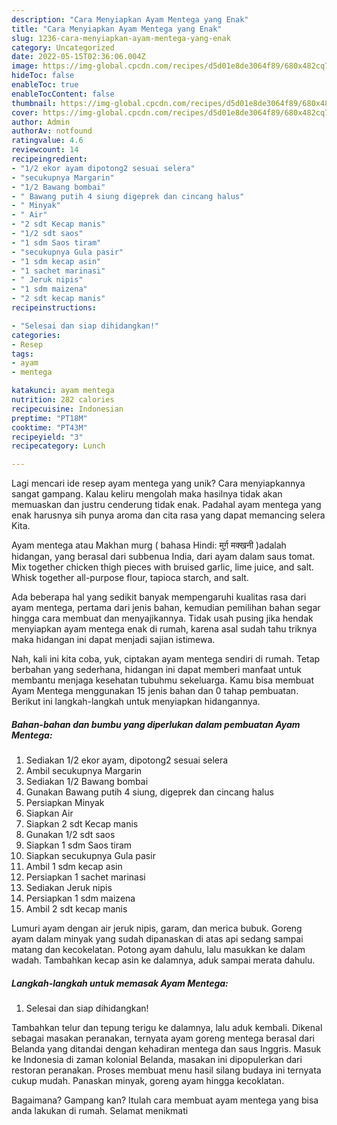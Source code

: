 ```yaml
---
description: "Cara Menyiapkan Ayam Mentega yang Enak"
title: "Cara Menyiapkan Ayam Mentega yang Enak"
slug: 1236-cara-menyiapkan-ayam-mentega-yang-enak
category: Uncategorized
date: 2022-05-15T02:36:06.004Z
image: https://img-global.cpcdn.com/recipes/d5d01e8de3064f89/680x482cq70/ayam-mentega-foto-resep-utama.jpg
hideToc: false
enableToc: true
enableTocContent: false
thumbnail: https://img-global.cpcdn.com/recipes/d5d01e8de3064f89/680x482cq70/ayam-mentega-foto-resep-utama.jpg
cover: https://img-global.cpcdn.com/recipes/d5d01e8de3064f89/680x482cq70/ayam-mentega-foto-resep-utama.jpg
author: Admin
authorAv: notfound
ratingvalue: 4.6
reviewcount: 14
recipeingredient:
- "1/2 ekor ayam dipotong2 sesuai selera"
- "secukupnya Margarin"
- "1/2 Bawang bombai"
- " Bawang putih 4 siung digeprek dan cincang halus"
- " Minyak"
- " Air"
- "2 sdt Kecap manis"
- "1/2 sdt saos"
- "1 sdm Saos tiram"
- "secukupnya Gula pasir"
- "1 sdm kecap asin"
- "1 sachet marinasi"
- " Jeruk nipis"
- "1 sdm maizena"
- "2 sdt kecap manis"
recipeinstructions:

- "Selesai dan siap dihidangkan!"
categories:
- Resep
tags:
- ayam
- mentega

katakunci: ayam mentega 
nutrition: 282 calories
recipecuisine: Indonesian
preptime: "PT18M"
cooktime: "PT43M"
recipeyield: "3"
recipecategory: Lunch

---
```





Lagi mencari ide resep ayam mentega yang unik? Cara menyiapkannya sangat gampang. Kalau keliru mengolah maka hasilnya tidak akan memuaskan dan justru cenderung tidak enak. Padahal ayam mentega yang enak harusnya sih punya aroma dan cita rasa yang dapat memancing selera Kita.





Ayam mentega atau Makhan murg ( bahasa Hindi: मुर्ग़ मक्खनी )adalah hidangan, yang berasal dari subbenua India, dari ayam dalam saus tomat. Mix together chicken thigh pieces with bruised garlic, lime juice, and salt. Whisk together all-purpose flour, tapioca starch, and salt.

Ada beberapa hal yang sedikit banyak mempengaruhi kualitas rasa dari ayam mentega, pertama dari jenis bahan, kemudian pemilihan bahan segar hingga cara membuat dan menyajikannya. Tidak usah pusing jika hendak menyiapkan ayam mentega enak di rumah, karena asal sudah tahu triknya maka hidangan ini dapat menjadi sajian istimewa.






Nah, kali ini kita coba, yuk, ciptakan ayam mentega sendiri di rumah. Tetap berbahan yang sederhana, hidangan ini dapat memberi manfaat untuk membantu menjaga kesehatan tubuhmu sekeluarga. Kamu bisa membuat Ayam Mentega menggunakan 15 jenis bahan dan 0 tahap pembuatan. Berikut ini langkah-langkah untuk menyiapkan hidangannya.

<!--inarticleads1-->

##### Bahan-bahan dan bumbu yang diperlukan dalam pembuatan Ayam Mentega:

1. Sediakan 1/2 ekor ayam, dipotong2 sesuai selera
1. Ambil secukupnya Margarin
1. Sediakan 1/2 Bawang bombai
1. Gunakan  Bawang putih 4 siung, digeprek dan cincang halus
1. Persiapkan  Minyak
1. Siapkan  Air
1. Siapkan 2 sdt Kecap manis
1. Gunakan 1/2 sdt saos
1. Siapkan 1 sdm Saos tiram
1. Siapkan secukupnya Gula pasir
1. Ambil 1 sdm kecap asin
1. Persiapkan 1 sachet marinasi
1. Sediakan  Jeruk nipis
1. Persiapkan 1 sdm maizena
1. Ambil 2 sdt kecap manis


Lumuri ayam dengan air jeruk nipis, garam, dan merica bubuk. Goreng ayam dalam minyak yang sudah dipanaskan di atas api sedang sampai matang dan kecokelatan. Potong ayam dahulu, lalu masukkan ke dalam wadah. Tambahkan kecap asin ke dalamnya, aduk sampai merata dahulu. 

<!--inarticleads2-->

##### Langkah-langkah untuk memasak Ayam Mentega:


1. Selesai dan siap dihidangkan!

Tambahkan telur dan tepung terigu ke dalamnya, lalu aduk kembali. Dikenal sebagai masakan peranakan, ternyata ayam goreng mentega berasal dari Belanda yang ditandai dengan kehadiran mentega dan saus Inggris. Masuk ke Indonesia di zaman kolonial Belanda, masakan ini dipopulerkan dari restoran peranakan. Proses membuat menu hasil silang budaya ini ternyata cukup mudah. Panaskan minyak, goreng ayam hingga kecoklatan. 

Bagaimana? Gampang kan? Itulah cara membuat ayam mentega yang bisa anda lakukan di rumah. Selamat menikmati
